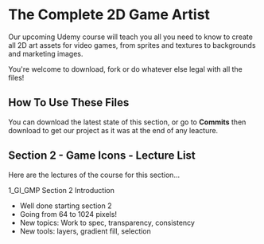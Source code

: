 # The Complete 2D Game Artist
Our upcoming Udemy course will teach you all you need to know to create all 2D art assets for video games, from sprites and textures to backgrounds and marketing images.

You're welcome to download, fork or do whatever else legal with all the files!

## How To Use These Files
You can download the latest state of this section, or go to **Commits** then download to get our project as it was at the end of any leacture.

## Section 2 - Game Icons - Lecture List
Here are the lectures of the course for this section...

1_GI_GMP Section 2 Introduction
+ Well done starting section 2
+ Going from 64 to 1024 pixels!
+ New topics: Work to spec, transparency, consistency
+ New tools: layers, gradient fill, selection
